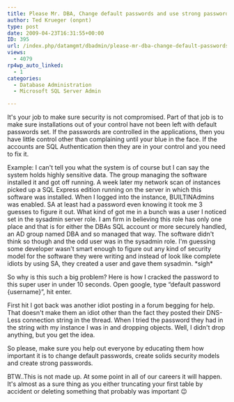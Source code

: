 ```yaml
---
title: Please Mr. DBA, Change default passwords and use strong passwords
author: Ted Krueger (onpnt)
type: post
date: 2009-04-23T16:31:55+00:00
ID: 395
url: /index.php/datamgmt/dbadmin/please-mr-dba-change-default-passwords/
views:
  - 4079
rp4wp_auto_linked:
  - 1
categories:
  - Database Administration
  - Microsoft SQL Server Admin

---
```

It's your job to make sure security is not compromised. Part of that job is to make sure installations out of your control have not been left with default passwords set. If the passwords are controlled in the applications, then you have little control other than complaining until your blue in the face. If the accounts are SQL Authentication then they are in your control and you need to fix it.

Example: I can't tell you what the system is of course but I can say the system holds highly sensitive data. The group managing the software installed it and got off running. A week later my network scan of instances picked up a SQL Express edition running on the server in which this software was installed. When I logged into the instance, BUILTINAdmins was enabled. SA at least had a password even knowing it took me 3 guesses to figure it out. What kind of got me in a bunch was a user I noticed set in the sysadmin server role. I am firm in believing this role has only one place and that is for either the DBAs SQL account or more securely handled, an AD group named DBA and so managed that way. The software didn't think so though and the odd user was in the sysadmin role. I'm guessing some developer wasn't smart enough to figure out any kind of security model for the software they were writing and instead of look like complete idiots by using SA, they created a user and gave them sysadmin. \*sigh\*

So why is this such a big problem? Here is how I cracked the password to this super user in under 10 seconds. Open google, type “default password {username}”, hit enter.

First hit I got back was another idiot posting in a forum begging for help. That doesn't make them an idiot other than the fact they posted their DNS-Less connection string in the thread. When I tried the password they had in the string with my instance I was in and dropping objects. Well, I didn't drop anything, but you get the idea.

So please, make sure you help out everyone by educating them how important it is to change default passwords, create solids security models and create strong passwords.

BTW..This is not made up. At some point in all of our careers it will happen. It's almost as a sure thing as you either truncating your first table by accident or deleting something that probably was important 😉